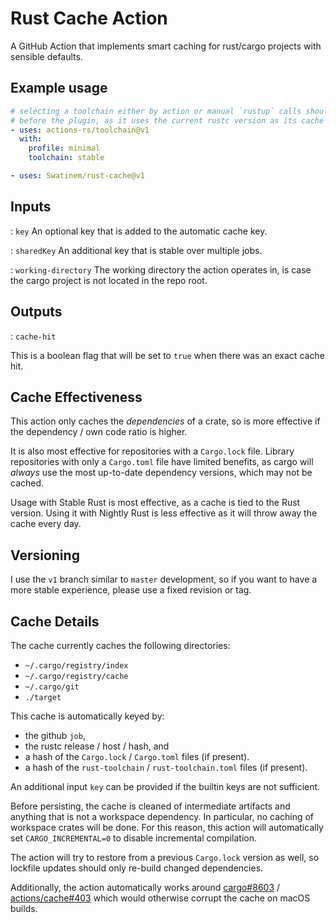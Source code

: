 # Rust Cache Action

A GitHub Action that implements smart caching for rust/cargo projects with
sensible defaults.

## Example usage

```yaml
# selecting a toolchain either by action or manual `rustup` calls should happen
# before the plugin, as it uses the current rustc version as its cache key
- uses: actions-rs/toolchain@v1
  with:
    profile: minimal
    toolchain: stable

- uses: Swatinem/rust-cache@v1
```

## Inputs

: `key`
An optional key that is added to the automatic cache key.

: `sharedKey`
An additional key that is stable over multiple jobs.

: `working-directory`
The working directory the action operates in, is case the cargo project is not
located in the repo root.

## Outputs

: `cache-hit`

This is a boolean flag that will be set to `true` when there was an exact cache hit.

## Cache Effectiveness

This action only caches the _dependencies_ of a crate, so is more effective if
the dependency / own code ratio is higher.

It is also most effective for repositories with a `Cargo.lock` file. Library
repositories with only a `Cargo.toml` file have limited benefits, as cargo will
_always_ use the most up-to-date dependency versions, which may not be cached.

Usage with Stable Rust is most effective, as a cache is tied to the Rust version.
Using it with Nightly Rust is less effective as it will throw away the cache every day.

## Versioning

I use the `v1` branch similar to `master` development, so if you want to have
a more stable experience, please use a fixed revision or tag.

## Cache Details

The cache currently caches the following directories:

- `~/.cargo/registry/index`
- `~/.cargo/registry/cache`
- `~/.cargo/git`
- `./target`

This cache is automatically keyed by:

- the github `job`,
- the rustc release / host / hash, and
- a hash of the `Cargo.lock` / `Cargo.toml` files (if present).
- a hash of the `rust-toolchain` / `rust-toolchain.toml` files (if present).

An additional input `key` can be provided if the builtin keys are not sufficient.

Before persisting, the cache is cleaned of intermediate artifacts and
anything that is not a workspace dependency.
In particular, no caching of workspace crates will be done. For
this reason, this action will automatically set `CARGO_INCREMENTAL=0` to
disable incremental compilation.

The action will try to restore from a previous `Cargo.lock` version as well, so
lockfile updates should only re-build changed dependencies.

Additionally, the action automatically works around
[cargo#8603](https://github.com/rust-lang/cargo/issues/8603) /
[actions/cache#403](https://github.com/actions/cache/issues/403) which would
otherwise corrupt the cache on macOS builds.
